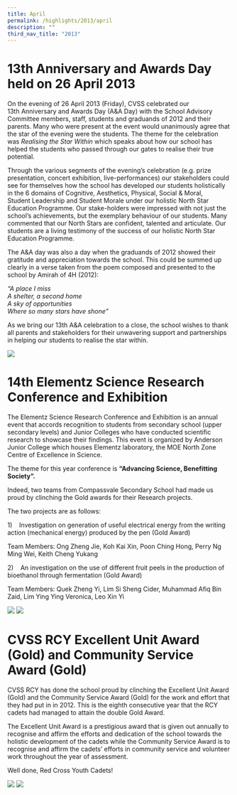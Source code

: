 ```yaml
---
title: April
permalink: /highlights/2013/april
description: ""
third_nav_title: "2013"
---
```

# 13th Anniversary and Awards Day held on 26 April 2013

On the evening of 26 April 2013 (Friday), CVSS celebrated our 13th Anniversary and Awards Day (A&A Day) with the School Advisory Committee members, staff, students and graduands of 2012 and their parents. Many who were present at the event would unanimously agree that the star of the evening were the students. The theme for the celebration was _Realising the Star Within_ which speaks about how our school has helped the students who passed through our gates to realise their true potential.

Through the various segments of the evening’s celebration (e.g. prize presentation, concert exhibition, live-performances) our stakeholders could see for themselves how the school has developed our students holistically in the 6 domains of Cognitive, Aesthetics, Physical, Social & Moral, Student Leadership and Student Morale under our holistic North Star Education Programme. Our stake-holders were impressed with not just the school’s achievements, but the exemplary behaviour of our students. Many commented that our North Stars are confident, talented and articulate. Our students are a living testimony of the success of our holistic North Star Education Programme.

The A&A day was also a day when the graduands of 2012 showed their gratitude and appreciation towards the school. This could be summed up clearly in a verse taken from the poem composed and presented to the school by Amirah of 4H (2012):

_“A place I miss <br>
A shelter, a second home <br>
A sky of opportunities  <br>
Where so many stars have shone”_

As we bring our 13th A&A celebration to a close, the school wishes to thank all parents and stakeholders for their unwavering support and partnerships in helping our students to realise the star within.

![](/images/13th01.jpeg)

# 14th Elementz Science Research Conference and Exhibition
The Elementz Science Research Conference and Exhibition is an annual event that accords recognition to students from secondary school (upper secondary levels) and Junior Colleges who have conducted scientific research to showcase their findings. This event is organized by Anderson Junior College which houses Elementz laboratory, the MOE North Zone Centre of Excellence in Science.  
  

The theme for this year conference is **“Advancing Science, Benefitting Society”.**

Indeed, two teams from Compassvale Secondary School had made us proud by clinching the Gold awards for their Research projects.  
  
The two projects are as follows:  
  
1)    Investigation on generation of useful electrical energy from the writing action (mechanical energy) produced by the pen (Gold Award)  
  
Team Members: Ong Zheng Jie, Koh Kai Xin, Poon Ching Hong, Perry Ng Ming Wei, Keith Cheng Yukang  
  
2)    An investigation on the use of different fruit peels in the production of bioethanol through fermentation (Gold Award)

Team Members: Quek Zheng Yi, Lim Si Sheng Cider, Muhammad Afiq Bin Zaid, Lim Ying Ying Veronica, Leo Xin Yi

![](/images/elementz01.png)
![](/images/elementz02.png)

# CVSS RCY Excellent Unit Award (Gold) and Community Service Award (Gold)
CVSS RCY has done the school proud by clinching the Excellent Unit Award (Gold) and the Community Service Award (Gold) for the work and effort that they had put in in 2012. This is the eighth consecutive year that the RCY cadets had managed to attain the double Gold Award.
  
The Excellent Unit Award is a prestigious award that is given out annually to recognise and affirm the efforts and dedication of the school towards the holistic development of the cadets while the Community Service Award is to recognise and affirm the cadets’ efforts in community service and volunteer work throughout the year of assessment.

Well done, Red Cross Youth Cadets!

![](/images/rcy01.png)
![](/images/rcy02.png)